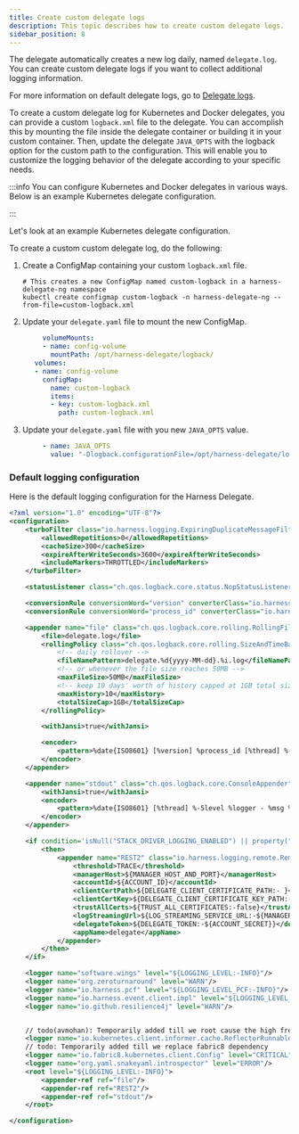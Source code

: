 ```yaml
---
title: Create custom delegate logs
description: This topic describes how to create custom delegate logs.
sidebar_position: 8
---
```


The delegate automatically creates a new log daily, named `delegate.log`. You can create custom delegate logs if you want to collect additional logging information.

For more information on default delegate logs, go to [Delegate logs](/docs/platform/delegates/delegate-concepts/delegate-overview#delegate-logs).

To create a custom delegate log for Kubernetes and Docker delegates, you can provide a custom `logback.xml` file to the delegate. You can accomplish this by mounting the file inside the delegate container or building it in your custom container. Then, update the delegate `JAVA_OPTS` with the logback option for the custom path to the configuration. This will enable you to customize the logging behavior of the delegate according to your specific needs.

:::info
You can configure Kubernetes and Docker delegates in various ways. Below is an example Kubernetes delegate configuration.

:::

Let's look at an example Kubernetes delegate configuration.

To create a custom custom delegate log, do the following:

1. Create a ConfigMap containing your custom `logback.xml` file.

   ```
   # This creates a new ConfigMap named custom-logback in a harness-delegate-ng namespace
   kubectl create configmap custom-logback -n harness-delegate-ng --from-file=custom-logback.xml
   ```

2. Update your `delegate.yaml` file to mount the new ConfigMap.

   ```yaml
        volumeMounts:
        - name: config-volume
          mountPath: /opt/harness-delegate/logback/
      volumes:
      - name: config-volume
        configMap:
          name: custom-logback
          items:
          - key: custom-logback.xml
            path: custom-logback.xml
   ```

3. Update your `delegate.yaml` file with you new `JAVA_OPTS` value.

   ```yaml
        - name: JAVA_OPTS
          value: "-Dlogback.configurationFile=/opt/harness-delegate/logback/custom-logback.xml"

   ```

### Default logging configuration

Here is the default logging configuration for the Harness Delegate.

```xml
<?xml version="1.0" encoding="UTF-8"?>
<configuration>
    <turboFilter class="io.harness.logging.ExpiringDuplicateMessageFilter">
        <allowedRepetitions>0</allowedRepetitions>
        <cacheSize>300</cacheSize>
        <expireAfterWriteSeconds>3600</expireAfterWriteSeconds>
        <includeMarkers>THROTTLED</includeMarkers>
    </turboFilter>

    <statusListener class="ch.qos.logback.core.status.NopStatusListener"/>

    <conversionRule conversionWord="version" converterClass="io.harness.logging.VersionConverter"/>
    <conversionRule conversionWord="process_id" converterClass="io.harness.logging.ProcessIdConverter"/>

    <appender name="file" class="ch.qos.logback.core.rolling.RollingFileAppender">
        <file>delegate.log</file>
        <rollingPolicy class="ch.qos.logback.core.rolling.SizeAndTimeBasedRollingPolicy">
            <!-- daily rollover -->
            <fileNamePattern>delegate.%d{yyyy-MM-dd}.%i.log</fileNamePattern>
            <!-- or whenever the file size reaches 50MB -->
            <maxFileSize>50MB</maxFileSize>
            <!-- keep 10 days' worth of history capped at 1GB total size -->
            <maxHistory>10</maxHistory>
            <totalSizeCap>1GB</totalSizeCap>
        </rollingPolicy>

        <withJansi>true</withJansi>

        <encoder>
            <pattern>%date{ISO8601} [%version] %process_id [%thread] %-5level %logger - %msg %replace(%mdc){'(.+)', '[$1]'} %n</pattern>
        </encoder>
    </appender>

    <appender name="stdout" class="ch.qos.logback.core.ConsoleAppender">
        <withJansi>true</withJansi>
        <encoder>
            <pattern>%date{ISO8601} [%thread] %-5level %logger - %msg %replace(%mdc){'(.+)', '[$1]'} %n</pattern>
        </encoder>
    </appender>

    <if condition='isNull("STACK_DRIVER_LOGGING_ENABLED") || property("STACK_DRIVER_LOGGING_ENABLED").equalsIgnoreCase("true")'>
        <then>
            <appender name="REST2" class="io.harness.logging.remote.RemoteStackdriverLogAppender">
                <threshold>TRACE</threshold>
                <managerHost>${MANAGER_HOST_AND_PORT}</managerHost>
                <accountId>${ACCOUNT_ID}</accountId>
                <clientCertPath>${DELEGATE_CLIENT_CERTIFICATE_PATH:- }</clientCertPath>
                <clientCertKey>${DELEGATE_CLIENT_CERTIFICATE_KEY_PATH:- }</clientCertKey>
                <trustAllCerts>${TRUST_ALL_CERTIFICATES:-false}</trustAllCerts>
                <logStreamingUrl>${LOG_STREAMING_SERVICE_URL:-${MANAGER_HOST_AND_PORT}/log-service/}</logStreamingUrl>
                <delegateToken>${DELEGATE_TOKEN:-${ACCOUNT_SECRET}}</delegateToken>
                <appName>delegate</appName>
            </appender>
        </then>
    </if>

    <logger name="software.wings" level="${LOGGING_LEVEL:-INFO}"/>
    <logger name="org.zeroturnaround" level="WARN"/>
    <logger name="io.harness.pcf" level="${LOGGING_LEVEL_PCF:-INFO}"/>
    <logger name="io.harness.event.client.impl" level="${LOGGING_LEVEL_EVENT_CLIENT:-INFO}"/>
    <logger name="io.github.resilience4j" level="WARN"/>


    // todo(avmohan): Temporarily added till we root cause the high frequency logging issue
    <logger name="io.kubernetes.client.informer.cache.ReflectorRunnable" level="${KUBE_WATCH_LEVEL:-OFF}"/>
    // todo: Temporarily added till we replace fabric8 dependency
    <logger name="io.fabric8.kubernetes.client.Config" level="CRITICAL"/>
    <logger name="org.yaml.snakeyaml.introspector" level="ERROR"/>
    <root level="${LOGGING_LEVEL:-INFO}">
        <appender-ref ref="file"/>
        <appender-ref ref="REST2"/>
        <appender-ref ref="stdout"/>
    </root>

</configuration>
```

